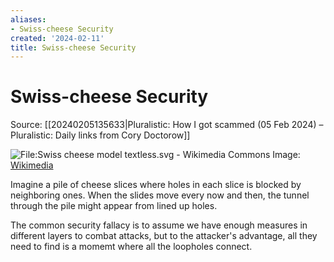 ```yaml
---
aliases:
- Swiss-cheese Security
created: '2024-02-11'
title: Swiss-cheese Security
---
```


# Swiss-cheese Security

Source: [[20240205135633|Pluralistic: How I got scammed (05 Feb 2024) – Pluralistic: Daily links from Cory Doctorow]]

![File:Swiss cheese model textless.svg - Wikimedia Commons](https://upload.wikimedia.org/wikipedia/commons/thumb/a/a7/Swiss_cheese_model_textless.svg/1478px-Swiss_cheese_model_textless.svg.png?20230703184950)
Image: [Wikimedia](https://commons.wikimedia.org/wiki/File:Swiss_cheese_model_textless.svg)

Imagine a pile of cheese slices where holes in each slice is blocked by neighboring ones. When the slides move every now and then, the tunnel through the pile might appear from lined up holes.

The common security fallacy is to assume we have enough measures in different layers to combat attacks, but to the attacker's advantage, all they need to find is a momemt where all the loopholes connect.